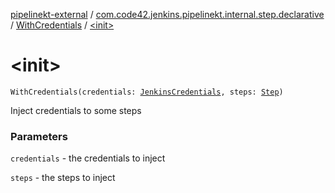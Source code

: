 [pipelinekt-external](../../index.md) / [com.code42.jenkins.pipelinekt.internal.step.declarative](../index.md) / [WithCredentials](index.md) / [&lt;init&gt;](./-init-.md)

# &lt;init&gt;

`WithCredentials(credentials: `[`JenkinsCredentials`](../../com.code42.jenkins.pipelinekt.core.credentials/-jenkins-credentials/index.md)`, steps: `[`Step`](../../com.code42.jenkins.pipelinekt.core.step/-step/index.md)`)`

Inject credentials to some steps

### Parameters

`credentials` - the credentials to inject

`steps` - the steps to inject